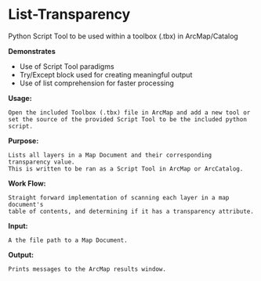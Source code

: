 # List-Transparency
Python Script Tool to be used within a toolbox (.tbx) in ArcMap/Catalog

**Demonstrates**
* Use of Script Tool paradigms
* Try/Except block used for creating meaningful output
* Use of list comprehension for faster processing

**Usage:**

    Open the included Toolbox (.tbx) file in ArcMap and add a new tool or
    set the source of the provided Script Tool to be the included python
    script.
   
**Purpose:**

    Lists all layers in a Map Document and their corresponding transparency value.
    This is written to be ran as a Script Tool in ArcMap or ArcCatalog.
    
**Work Flow:**

    Straight forward implementation of scanning each layer in a map document's
    table of contents, and determining if it has a transparency attribute.
    
**Input:**

    A the file path to a Map Document.
    
**Output:**

    Prints messages to the ArcMap results window.
